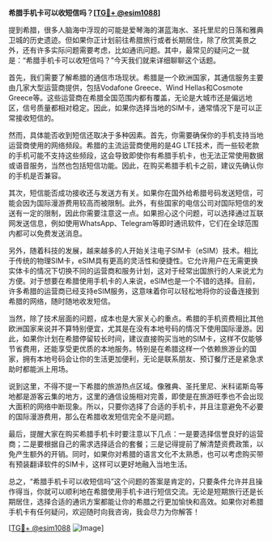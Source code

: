 **希腊手机卡可以收短信吗？[[TG💪+ @esim1088](https://t.me/s/esim1088)]**

提到希腊，很多人脑海中浮现的可能是爱琴海的湛蓝海水、圣托里尼的日落和雅典卫城的历史遗迹。但如果你正计划前往希腊旅行或者长期居住，除了欣赏美景之外，还有许多实际问题需要考虑，比如通讯问题。其中，最常见的疑问之一就是：“希腊手机卡可以收短信吗？”今天我们就来详细聊聊这个话题。

首先，我们需要了解希腊的通信市场现状。希腊是一个欧洲国家，其通信服务主要由几家大型运营商提供，包括Vodafone Greece、Wind Hellas和Cosmote Greece等。这些运营商在希腊全国范围内都有覆盖，无论是大城市还是偏远地区，信号质量都相对稳定。因此，如果你选择当地的SIM卡，通常情况下是可以正常接收短信的。

然而，具体能否收到短信还取决于多种因素。首先，你需要确保你的手机支持当地运营商使用的网络频段。希腊的主流运营商使用的是4G LTE技术，而一些较老款的手机可能不支持这些频段，这会导致即使你有希腊手机卡，也无法正常使用数据或语音服务，当然也包括短信功能。因此，在购买希腊手机卡之前，建议先确认你的手机是否兼容。

其次，短信能否成功接收还与发送方有关。如果你在国外给希腊号码发送短信，可能会因为国际漫游费用较高而被限制。此外，有些国家的电信公司对国际短信的发送有一定的限制，因此你需要注意这一点。如果担心这个问题，可以选择通过互联网发送信息，例如使用WhatsApp、Telegram等即时通讯软件，它们在全球范围内都可以免费发送消息。

另外，随着科技的发展，越来越多的人开始关注电子SIM卡（eSIM）技术。相比于传统的物理SIM卡，eSIM具有更高的灵活性和便捷性。它允许用户在无需更换实体卡的情况下切换不同的运营商和服务计划，这对于经常出国旅行的人来说尤为方便。对于想要在希腊使用手机卡的人来说，eSIM也是一个不错的选择。目前，许多希腊的运营商已经支持eSIM服务，这意味着你可以轻松地将你的设备连接到希腊的网络，随时随地收发短信。

当然，除了技术层面的问题，成本也是大家关心的重点。希腊的手机资费相比其他欧洲国家来说并不算特别便宜，尤其是在没有本地号码的情况下使用国际漫游。因此，如果你计划在希腊停留较长时间，建议直接购买当地的SIM卡，这样不仅能够节省费用，还能享受更优质的本地服务。特别是在希腊这样一个依赖旅游业的国家，拥有本地号码会让你的生活更加便利，无论是联系朋友、预订餐厅还是紧急求助时都能派上用场。

说到这里，不得不提一下希腊的旅游热点区域。像雅典、圣托里尼、米科诺斯岛等地都是游客云集的地方，这里的通信设施相对完善，即使是在旅游旺季也不会出现大面积的网络中断现象。所以，只要你选择了合适的手机卡，并且注意避免不必要的国际漫游费用，那么在希腊收发短信完全不是问题。

最后，提醒大家在购买希腊手机卡时要注意以下几点：一是要选择信誉良好的运营商；二是要根据自己的需求选择适合的套餐；三是记得提前了解清楚资费政策，以免产生额外的开销。同时，如果你对希腊的语言文化不太熟悉，也可以考虑购买带有预装翻译软件的SIM卡，这样可以更好地融入当地生活。

总之，“希腊手机卡可以收短信吗”这个问题的答案是肯定的，只要条件允许并且操作得当，你就可以顺利地在希腊使用手机卡进行短信交流。无论是短期旅行还是长期居住，选择合适的通讯方案都能让你的希腊之行更加愉快和高效。如果你对希腊手机卡有任何疑问，欢迎随时向我咨询，我会尽力为你解答！

[[TG💪+ @esim1088](https://t.me/s/esim1088) ![Image](https://i.postimg.cc/4NQfJmqS/Snipaste-2025-05-13-00-14-12.png)]